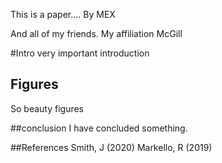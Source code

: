 
This is a paper....
By MEX

And all of my friends.
My affiliation McGill

#Intro
very important introduction


## Figures
So beauty figures

##conclusion
I have concluded something.

##References
Smith, J (2020)
Markello, R (2019)
